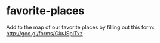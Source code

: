 # favorite-places
Add to the map of our favorite places by filling out this form: http://goo.gl/forms/GkrJSplTxz
